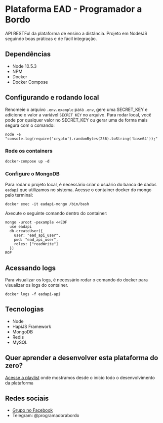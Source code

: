 # Plataforma EAD - Programador a Bordo

API RESTFul da plataforma de ensino a distância. Projeto em Node/JS seguindo boas práticas e de fácil integração.

## Dependências
* Node 10.5.3
* NPM
* Docker
* Docker Compose

## Configurando e rodando local
Renomeie o arquivo `.env.example` para `.env`, gere uma SECRET_KEY e adicione o valor a variável `SECRET_KEY` no arquivo.
Para rodar local, você pode por qualquer valor no SECRET_KEY ou gerar uma de forma mais segura com o comando:
```
node -e "console.log(require('crypto').randomBytes(256).toString('base64'));"
```
### Rode os containers
```
docker-compose up -d
```

### Configure o MongoDB
Para rodar o projeto local, é necessário criar o usuário do banco de dados `eadapi` que utilizamos no sistema.
Acesse o container docker do mongo pelo terminal:
```
docker exec -it eadapi-mongo /bin/bash
```

Axecute o seguinte comando dentro do container:

```
mongo -uroot -pexample <<EOF
  use eadapi
  db.createUser({
    user: "ead_api_user",
    pwd: "ead_api_user",
    roles: ["readWrite"]
  })
EOF
```

## Acessando logs
Para visualizar os logs, é necessário rodar o comando do docker para visualizar os logs do container.
```
docker logs -f eadapi-api
```

## Tecnologias
* Node
* HapiJS Framework
* MongoDB
* Redis
* MySQL

## Quer aprender a desenvolver esta plataforma do zero?
[Acesse a playlist](https://www.youtube.com/watch?v=Tlu2hu6CEcI&list=PLbA-jMwv0cuVxsn9saWFWS2eOQEWKE-K7) onde mostramos desde o início todo o desenvolvimento da plataforma

## Redes sociais
* [Grupo no Facebook](https://www.facebook.com/groups/326517464701634/)
* Telegram: @programadorabordo
